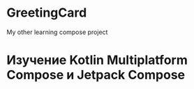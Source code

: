 # GreetingCard
My other learning compose project

# Изучение Kotlin Multiplatform Compose и Jetpack Compose
